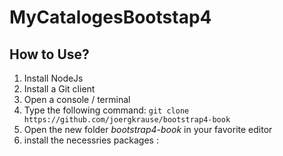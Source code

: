 # MyCatalogesBootstap4

## How to Use?

1. Install NodeJs
2. Install a Git client
3. Open a console / terminal
4. Type the following command: `git clone https://github.com/joergkrause/bootstrap4-book`
5. Open the new folder *bootstrap4-book* in your favorite editor
6. install the necessries packages :

  <script src="../node_modules/popper.js/dist/umd/popper.js"></script>
  <link href="../node_modules/bootstrap/dist/css/bootstrap.css" rel="stylesheet" />
  <link href="../node_modules/font-awesome/css/font-awesome.css" rel="stylesheet" />
  <script src="../node_modules/jquery/dist/jquery.js"></script>
